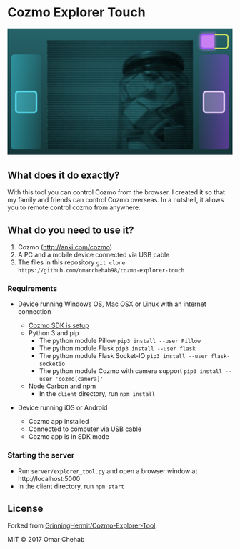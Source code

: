# Cozmo Explorer Touch

![Cozmo-Explorer-Tool](explorer-tool.png)

## What does it do exactly?

With this tool you can control Cozmo from the browser. I created it so that my family and friends can control Cozmo overseas. In a nutshell, it allows you to remote control cozmo from anywhere.

## What do you need to use it?

1. Cozmo (http://anki.com/cozmo)
2. A PC and a mobile device connected via USB cable
3. The files in this repository `git clone https://github.com/omarchehab98/cozmo-explorer-touch`

### Requirements

* Device running Windows OS, Mac OSX or Linux with an internet connection
  * [Cozmo SDK is setup](http://cozmosdk.anki.com/docs)
  * Python 3 and pip
    * The python module Pillow `pip3 install --user Pillow`
    * The python module Flask `pip3 install --user flask`
    * The python module Flask Socket-IO `pip3 install --user flask-socketio`
    * The python module Cozmo with camera support `pip3 install --user 'cozmo[camera]'`
  * Node Carbon and npm
    * In the `client` directory, run `npm install`

* Device running iOS or Android
  * Cozmo app installed
  * Connected to computer via USB cable
  * Cozmo app is in SDK mode

### Starting the server

* Run `server/explorer_tool.py` and open a browser window at http://localhost:5000
* In the client directory, run `npm start`

## License

Forked from [GrinningHermit/Cozmo-Explorer-Tool](https://github.com/GrinningHermit/Cozmo-Explorer-Tool).

MIT &copy; 2017 Omar Chehab
